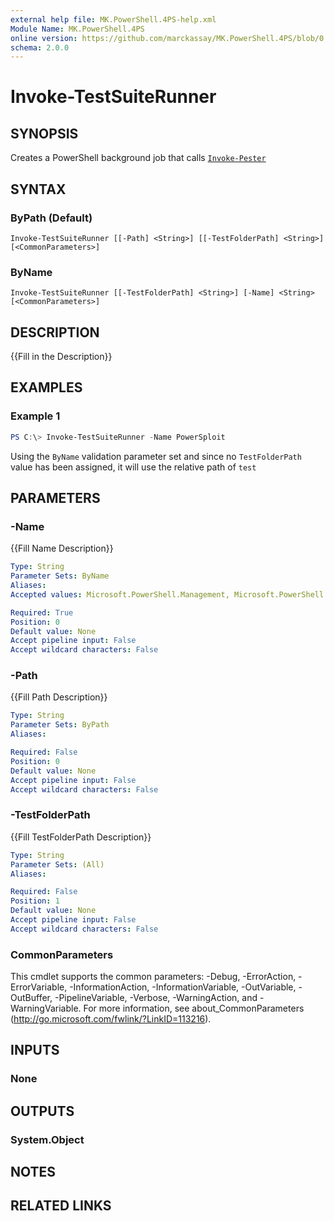 ```yaml
---
external help file: MK.PowerShell.4PS-help.xml
Module Name: MK.PowerShell.4PS
online version: https://github.com/marckassay/MK.PowerShell.4PS/blob/0.0.1/docs/Invoke-TestSuiteRunner.md
schema: 2.0.0
---
```


# Invoke-TestSuiteRunner

## SYNOPSIS
Creates a PowerShell background job that calls [`Invoke-Pester`](https://github.com/pester/Pester/wiki/Invoke-Pester)

## SYNTAX

### ByPath (Default)
```
Invoke-TestSuiteRunner [[-Path] <String>] [[-TestFolderPath] <String>] [<CommonParameters>]
```

### ByName
```
Invoke-TestSuiteRunner [[-TestFolderPath] <String>] [-Name] <String> [<CommonParameters>]
```

## DESCRIPTION
{{Fill in the Description}}

## EXAMPLES

### Example 1
```powershell
PS C:\> Invoke-TestSuiteRunner -Name PowerSploit
```

Using the `ByName` validation parameter set and since no `TestFolderPath` value has been assigned, it will use the relative path of `test`

## PARAMETERS

### -Name
{{Fill Name Description}}

```yaml
Type: String
Parameter Sets: ByName
Aliases:
Accepted values: Microsoft.PowerShell.Management, Microsoft.PowerShell.Utility, MK.PowerShell.4PS, PackageManagement, Plaster, platyPS, posh-git, PowerShellGet, PSReadLine

Required: True
Position: 0
Default value: None
Accept pipeline input: False
Accept wildcard characters: False
```

### -Path
{{Fill Path Description}}

```yaml
Type: String
Parameter Sets: ByPath
Aliases:

Required: False
Position: 0
Default value: None
Accept pipeline input: False
Accept wildcard characters: False
```

### -TestFolderPath
{{Fill TestFolderPath Description}}

```yaml
Type: String
Parameter Sets: (All)
Aliases:

Required: False
Position: 1
Default value: None
Accept pipeline input: False
Accept wildcard characters: False
```

### CommonParameters
This cmdlet supports the common parameters: -Debug, -ErrorAction, -ErrorVariable, -InformationAction, -InformationVariable, -OutVariable, -OutBuffer, -PipelineVariable, -Verbose, -WarningAction, and -WarningVariable. For more information, see about_CommonParameters (http://go.microsoft.com/fwlink/?LinkID=113216).

## INPUTS

### None

## OUTPUTS

### System.Object

## NOTES

## RELATED LINKS
